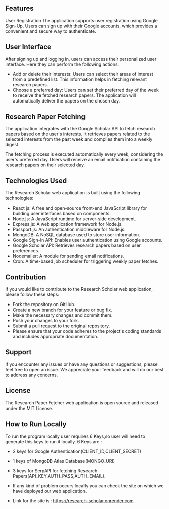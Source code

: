 ## Features
User Registration
The application supports user registration using Google Sign-Up. Users can sign up with their Google accounts, which provides a convenient and secure way to authenticate.

## User Interface
After signing up and logging in, users can access their personalized user interface. Here they can perform the following actions:

* Add or delete their interests: Users can select their areas of interest from a predefined list. This information helps in fetching relevant research papers.
* Choose a preferred day: Users can set their preferred day of the week to receive the fetched research papers. The application will automatically deliver the papers on the chosen day.

## Research Paper Fetching
The application integrates with the Google Scholar API to fetch research papers based on the user's interests. It retrieves papers related to the selected interests from the past week and compiles them into a weekly digest.

The fetching process is executed automatically every week, considering the user's preferred day. Users will receive an email notification containing the research papers on their selected day.

## Technologies Used
The Research Scholar web application is built using the following technologies:
* React js: A free and open-source front-end JavaScript library for building user interfaces based on components.
* Node.js: A JavaScript runtime for server-side development.
* Express.js: A web application framework for Node.js.
* Passport.js: An authentication middleware for Node.js.
* MongoDB: A NoSQL database used to store user information.
* Google Sign-In API: Enables user authentication using Google accounts.
* Google Scholar API: Retrieves research papers based on user preferences.
* Nodemailer: A module for sending email notifications.
* Cron: A time-based job scheduler for triggering weekly paper fetches.

## Contribution
If you would like to contribute to the Research Scholar web application, please follow these steps:

* Fork the repository on GitHub.
* Create a new branch for your feature or bug fix.
* Make the necessary changes and commit them.
* Push your changes to your fork.
* Submit a pull request to the original repository.
* Please ensure that your code adheres to the project's coding standards and includes appropriate documentation.

## Support
If you encounter any issues or have any questions or suggestions, please feel free to open an issue. We appreciate your feedback and will do our best to address any concerns.

## License
The Research Paper Fetcher web application is open source and released under the MIT License.

## How to Run Locally
To run the program locally user requires 6 Keys,so user will need to generate this keys to run it locally.
6 Keys are :
*  2 keys for Google Authentication(CLIENT_ID,CLIENT_SECRET)
*  1 keys of MongoDB Atlas Database(MONGO_URI)
*  3 keys for SerpAPI for fetching Research Papers(API_KEY,AUTH_PASS,AUTH_EMAIL).
                                    
* If any kind of problem occurs locally you can check the site on which we have deployed our web application.
* Link for the site is : https://research-scholar.onrender.com
